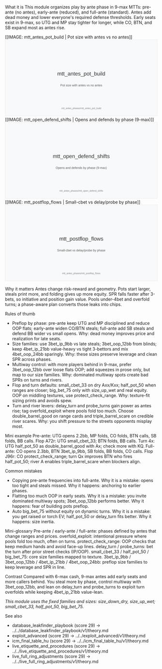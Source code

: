 What it is
This module organizes play by ante phase in 9-max MTTs: pre-ante (no antes), early-ante (reduced), and full-ante (standard). Antes add dead money and lower everyone's required defense thresholds. Early seats exist in 9-max, so UTG and MP stay tighter for longer, while CO, BTN, and SB expand most as antes rise.

[[IMAGE: mtt_antes_pot_build | Pot size with antes vs no antes]]
![Pot size with antes vs no antes](images/mtt_antes_pot_build.svg)
[[IMAGE: mtt_open_defend_shifts | Opens and defends by phase (9-max)]]
![Opens and defends by phase (9-max)](images/mtt_open_defend_shifts.svg)
[[IMAGE: mtt_postflop_flows | Small-cbet vs delay/probe by phase]]
![Small-cbet vs delay/probe by phase](images/mtt_postflop_flows.svg)

Why it matters
Antes change risk-reward and geometry. Pots start larger, steals print more, and folding gives up more equity. SPR falls faster after 3-bets, so initiative and position gain value. Pools under-4bet and overfold turns; a phase-aware plan converts those leaks into chips.

Rules of thumb
- Preflop by phase: pre-ante keep UTG and MP disciplined and reduce OOP flats; early-ante widen CO/BTN steals; full-ante add SB steals and defend BB wider vs small opens. Why: dead money improves price and realization for late seats.
- Size families: use 3bet_ip_9bb vs late steals; 3bet_oop_12bb from blinds; keep 4bet_ip_21bb value-heavy vs tight 3-bettors and mix 4bet_oop_24bb sparingly. Why: these sizes preserve leverage and clean SPR across phases.
- Multiway control: with more players behind in 9-max, prefer 3bet_oop_12bb over loose flats OOP; add squeezes in prose only, but map to our size families. Why: dominated multiway spots create bad SPRs on turns and rivers.
- Flop and turn defaults: small_cbet_33 on dry Axx/Kxx; half_pot_50 when ranges are closer; big_bet_75 only with size_up_wet and real equity. OOP on middling textures, use protect_check_range. Why: texture-fit sizing prints and avoids spew.
- Turn and river levers: delay_turn and probe_turns gain power as antes rise; tag overfold_exploit where pools fold too much. Choose double_barrel_good on range cards and triple_barrel_scare on credible river scares. Why: you shift pressure to the streets opponents misplay most.

Mini example
Pre-ante: UTG opens 2.2bb, MP folds, CO folds, BTN calls, SB folds, BB calls. Flop A72r: UTG small_cbet_33; BTN folds, BB calls. Turn 4x: UTG half_pot_50 as double_barrel_good with Ax; check more with KQ.
Full-ante: CO opens 2.3bb, BTN 3bet_ip_9bb, SB folds, BB folds, CO calls. Flop J96r: CO protect_check_range; turn Qx improves BTN who fires half_pot_50; river A enables triple_barrel_scare when blockers align.

Common mistakes
- Copying pre-ante frequencies into full-ante. Why it is a mistake: opens too tight and steals missed. Why it happens: anchoring to earlier phases.
- Flatting too much OOP in early seats. Why it is a mistake: you invite dominated multiway spots; 3bet_oop_12bb performs better. Why it happens: fear of building pots preflop.
- Auto big_bet_75 without equity on dynamic turns. Why it is a mistake: you get raised or torch EV; half_pot_50 or delay_turn fits better. Why it happens: size inertia.

Mini-glossary
Pre-ante / early-ante / full-ante: phases defined by antes that change ranges and prices.
overfold_exploit: intentional pressure where pools fold too much, often on turns.
protect_check_range: OOP checks that keep medium hands and avoid face-up lines.
delay_turn / probe_turns: bet the turn after prior street checks (IP/OOP).
small_cbet_33 / half_pot_50 / big_bet_75: core size families mapped to texture.
3bet_ip_9bb / 3bet_oop_12bb / 4bet_ip_21bb / 4bet_oop_24bb: preflop size families to keep leverage and SPR in line.

Contrast
Compared with 6-max cash, 9-max antes add early seats and more callers behind. You steal more by phase, control multiway with 3bet_oop_12bb, and lean on delay_turn and probe_turns to exploit turn overfolds while keeping 4bet_ip_21bb value-lean.

_This module uses the fixed families and sizes: size_down_dry, size_up_wet; small_cbet_33, half_pot_50, big_bet_75._

See also
- database_leakfinder_playbook (score 29) → ../../database_leakfinder_playbook/v1/theory.md
- exploit_advanced (score 29) → ../../exploit_advanced/v1/theory.md
- icm_final_table_hu (score 29) → ../../icm_final_table_hu/v1/theory.md
- live_etiquette_and_procedures (score 29) → ../../live_etiquette_and_procedures/v1/theory.md
- live_full_ring_adjustments (score 29) → ../../live_full_ring_adjustments/v1/theory.md